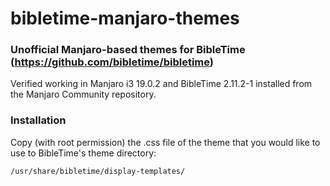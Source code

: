 # bibletime-manjaro-themes
### Unofficial Manjaro-based themes for BibleTime (https://github.com/bibletime/bibletime)

Verified working in Manjaro i3 19.0.2 and BibleTime 2.11.2-1 installed from the Manjaro Community repository.

### Installation
Copy (with root permission) the .css file of the theme that you would like to use to BibleTime's theme directory:

`/usr/share/bibletime/display-templates/`
